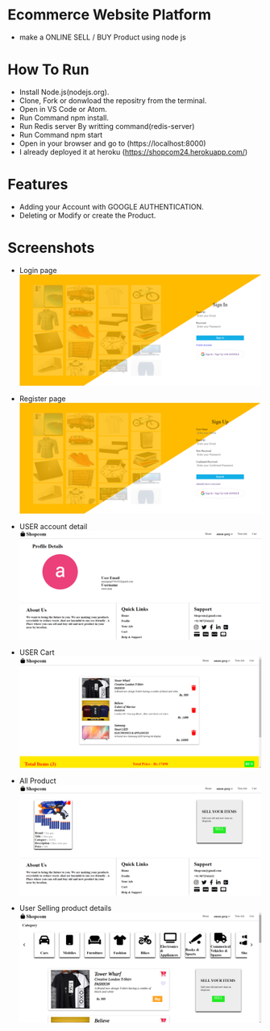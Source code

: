 # Ecommerce Website Platform
* make a ONLINE SELL / BUY Product using node js

# How To Run
* Install Node.js(nodejs.org).
* Clone, Fork or donwload the repositry from the terminal.
* Open in VS Code or Atom.
* Run Command npm install.
* Run Redis server By writting command(redis-server)
* Run Command npm start
* Open in your browser and go to (https://localhost:8000)
* I already deployed it at heroku (https://shopcom24.herokuapp.com/)

# Features
* Adding your Account with GOOGLE AUTHENTICATION.
* Deleting or Modify or create the Product.

# Screenshots

* Login page
![](./assests/image/SLA.png)
* Register page
![](./assests/image/SCA.png)

* USER account detail
![](./assests/image/SUA.png)

*  USER Cart
![](./assests/image/SC.png)

* All Product
![](./assests/image/SSP.png)

* User Selling product details
![](./assests/image/SAP.png)